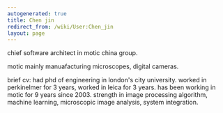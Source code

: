 ```yaml
---
autogenerated: true
title: Chen jin
redirect_from: /wiki/User:Chen_jin
layout: page
---
```


chief software architect in motic china group.

motic mainly manuafacturing microscopes, digital cameras.

brief cv: had phd of engineering in london's city university. worked in
perkinelmer for 3 years, worked in leica for 3 years. has been working
in motic for 9 years since 2003. strength in image processing algorithm,
machine learning, microscopic image analysis, system integration.
